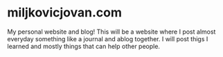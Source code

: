 # miljkovicjovan.com
My personal website and blog!
This will be a website where I post almost everyday something like a journal and ablog together.
I will post thigs I learned and mostly things that can help other people.
